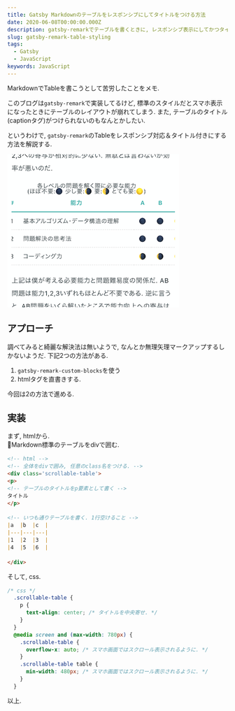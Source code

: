 ```yaml
---
title: Gatsby Markdownのテーブルをレスポンシブにしてタイトルをつける方法
date: 2020-06-08T00:00:00.000Z
description: gatsby-remarkでテーブルを書くときに, レスポンシブ表示にしてかつタイトルをつける方法を解説する. スマホなど横幅が小さい画面のときは, テーブルが横スクロールで表示されるようになる.
slug: gatsby-remark-table-styling
tags: 
  - Gatsby
  - JavaScript
keywords: JavaScript
---
```


MarkdownでTableを書こうとして苦労したことをメモ.

このブログは`gatsby-remark`で実装してるけど, 標準のスタイルだとスマホ表示になったときにテーブルのレイアウトが崩れてしまう. また, テーブルのタイトル(captionタグ)がつけられないのもなんとかしたい.

というわけで, `gatsby-remark`のTableをレスポンシブ対応＆タイトル付きにする方法を解説する.

![responsive-table-sample](responsive-table-sample.png)

## アプローチ
調べてみると綺麗な解決法は無いようで, なんとか無理矢理マークアップするしかないようだ. 下記2つの方法がある.

1. `gatsby-remark-custom-blocks`を使う
2. htmlタグを直書きする.

今回は2の方法で進める.

## 実装
まず, htmlから.  
Markdown標準のテーブルをdivで囲む.

```markdown
<!-- html -->
<!-- 全体をdivで囲み, 任意のclass名をつける. -->
<div class='scrollable-table'> 
<p>
<!-- テーブルのタイトルをp要素として書く -->
タイトル
</p>

<!-- いつも通りテーブルを書く. 1行空けること -->
|a  |b  |c  | 
|---|---|---|
|1  |2  |3  |
|4  |5  |6  |

</div>
```

そして, css.
```css
/* css */
  .scrollable-table {
    p {
      text-align: center; /* タイトルを中央寄せ. */
    }
  }
  @media screen and (max-width: 780px) {
    .scrollable-table {
      overflow-x: auto; /* スマホ画面ではスクロール表示されるように. */
    }
    .scrollable-table table {
      min-width: 480px; /* スマホ画面ではスクロール表示されるように. */
    }
  }
```

以上.

